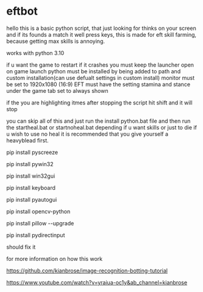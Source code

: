 # eftbot
hello this is a basic python script, that just looking for thinks on your screen and if its founds a match it well press keys, this is made for eft skill farming, because getting max skills is annoying.

works with python 3.10

if u want the game to restart if it crashes you must keep the launcher open on game launch
 python must be installed by being added to path and custom installation(can use defualt settings in custom install)
 monitor must be set to 1920x1080 (16:9)
 EFT must have the setting stamina and stance under the game tab set to always shown
 
 if the you are highlighting itmes after stopping the script hit shift and it will stop


you can skip all of this and just run the install python.bat file 
and then run the startheal.bat or startnoheal.bat depending if u want skills or just to die if u wish to use no heal it is recommended that you give yourself a heavyblead first.

 
pip install pyscreeze

pip install pywin32

pip install win32gui

pip install keyboard

pip install pyautogui

pip install opencv-python

pip install pillow --upgrade

pip install pydirectinput

should fix it













for more information on how this work

https://github.com/kianbrose/image-recognition-botting-tutorial

https://www.youtube.com/watch?v=yraiua-oc1y&ab_channel=kianbrose
